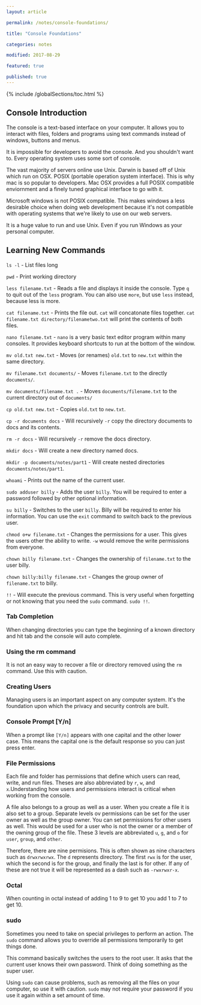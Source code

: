 ```yaml
---
layout: article

permalink: /notes/console-foundations/

title: "Console Foundations"

categories: notes

modified: 2017-08-29

featured: true

published: true
---
```


{% include /globalSections/toc.html %}

## Console Introduction

The console is a text-based interface on your computer. It allows you to interact with files, folders and programs using text commands instead of windows, buttons and menus.

It is impossible for developers to avoid the console. And you shouldn't want to. Every operating system uses some sort of console.

The vast majority of servers online use Unix. Darwin is based off of Unix which run on OSX. POSIX (portable operation system interface). This is why mac is so popular to developers. Mac OSX provides a full POSIX compatible enviornment and a finely tuned graphical interface to go with it.

Microsoft windows is not POSIX compatible. This makes windows a less desirable choice when doing web development because it's not compatible with operating systems that we're likely to use on our web servers.

It is a huge value to run and use Unix. Even if you run Windows as your personal computer.

## Learning New Commands


`ls -l` - List files long

`pwd` - Print working directory

`less filename.txt` - Reads a file and displays it inside the console. Type `q` to quit out of the `less` program. You can also use `more`, but use `less` instead, because less is more.

`cat filename.txt` - Prints the file out. `cat` will concatonate files together. `cat filename.txt directory/filenametwo.txt` will print the contents of both files.

`nano filename.txt` - `nano` is a very basic text editor program within many consoles. It provides keyboard shortcuts to run at the bottom of the window.

`mv old.txt new.txt` - Moves (or renames) `old.txt` to `new.txt` within the same directory.

`mv filename.txt documents/` - Moves `filename.txt` to the directly `documents/`.

`mv documents/filename.txt .` - Moves `documents/filename.txt` to the current directory out of `documents/`

`cp old.txt new.txt` - Copies `old.txt` to `new.txt`.

`cp -r documents docs` - Will recursively `-r` copy the directory documents to docs and its contents.

`rm -r docs` - Will recursively `-r` remove the docs directory.

`mkdir docs` - Will create a new directory named docs.

`mkdir -p documents/notes/part1` - Will create nested directories `documents/notes/part1`.

`whoami` - Prints out the name of the current user.

`sudo adduser billy` - Adds the user `billy`. You will be required to enter a password followed by other optional information.

`su billy` - Switches to the user `billy`. Billy will be required to enter his information. You can use the `exit` command to switch back to the previous user.

`chmod o+w filename.txt` - Changes the permissions for a user. This gives the users other the ability to write. `-w` would remove the write permissions from everyone.

`chown billy filename.txt` - Changes the ownership of `filename.txt` to the user billy.

`chown billy:billy filename.txt` - Changes the group owner of `filename.txt` to billy.

`!!` - Will execute the previous command. This is very useful when forgetting or not knowing that you need the `sudo` command. `sudo !!`.

### Tab Completion

When changing directories you can type the beginning of a known directory and hit tab and the console will auto complete. 

### Using the rm command

It is not an easy way to recover a file or directory removed using the `rm` command. Use this with caution.

### Creating Users

Managing users is an important aspect on any computer system. It's the foundation upon which the privacy and security controls are built.

### Console Prompt [Y/n]

When a prompt like `[Y/n]` appears with one capital and the other lower case. This means the capital one is the default response so you can just press enter.

### File Permissions

Each file and folder has permissions that define which users can read, write, and run files. Theses are also abbreviated by `r`, `w`, and `x`.Understanding how users and permissions interact is critical when working from the console. 

A file also belongs to a group as well as a user. When you create a file it is also set to a group. Separate levels ov permissions can be set for the user owner as well as the group owner. You can set permissions for other users as well. This would be used for a user who is not the owner or  a member of the owning group of the file. These 3 levels are abbreviated `u`, `g`, and `o` for `user`, `group`, and `other`.

Therefore, there are nine permisions. This is often shown as nine characters such as `drwxrwxrwx`. The `d` represents directory. The first `rwx` is for the user, which the second is for the group, and finally the last is for other. If any of these are not true it will be represented as a dash such as `-rwxrwxr-x`.

### Octal

When counting in octal instead of adding 1 to 9 to get 10 you add 1 to 7 to get 10.

### sudo

Sometimes you need to take on special privileges to perform an action. The `sudo` command allows you to override all permissions temporarily to get things done. 

This command basically switches the users to the root user. It asks that the current user knows their own password. Think of doing something as the super user.

Using `sudo` can cause problems, such as removing all the files on your computer, so use it with caution. `sudo` may not require your password if you use it again within a set amount of time.